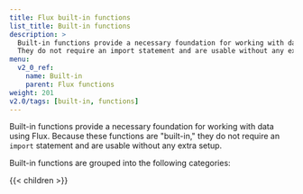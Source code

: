 ```yaml
---
title: Flux built-in functions
list_title: Built-in functions
description: >
  Built-in functions provide a necessary foundation for working with data using Flux.
  They do not require an import statement and are usable without any extra setup.
menu:
  v2_0_ref:
    name: Built-in
    parent: Flux functions
weight: 201
v2.0/tags: [built-in, functions]
---
```


Built-in functions provide a necessary foundation for working with data using Flux.
Because these functions are "built-in," they do not require an `import` statement and are usable without any extra setup.

Built-in functions are grouped into the following categories:

{{< children >}}
